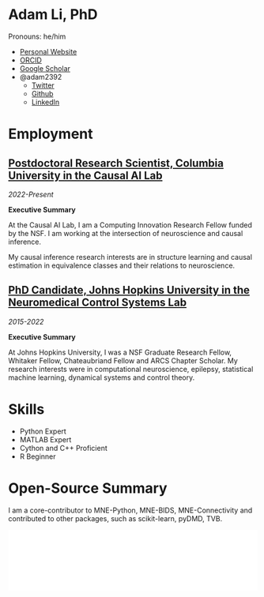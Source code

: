 # Adam Li, PhD

Pronouns: he/him

- [Personal Website](http://adam2392.github.io)
- [ORCID](https://orcid.org/0000-0001-8421-365X)
- [Google Scholar](https://scholar.google.com/citations?user=KxY17KcAAAAJ&hl=en)
- @adam2392
  - [Twitter](https://twitter.com/adam2392)
  - [Github](https://github.com/adam2392/)
  - [LinkedIn](https://www.linkedin.com/in/adam2392/)

# Employment

## [Postdoctoral Research Scientist, Columbia University in the Causal AI Lab](https://github.com/adam2392/adam2392/blob/master/causalailab.md)
*2022-Present*

__Executive Summary__
<!-- remember to update corresponding page -->
At the Causal AI Lab, I am a Computing Innovation Research Fellow funded by the NSF. I am working at the intersection of neuroscience and causal inference.

My causal inference research interests are in structure learning and causal estimation in equivalence classes and their relations to neuroscience.

## [PhD Candidate, Johns Hopkins University in the Neuromedical Control Systems Lab](https://github.com/adam2392/adam2392/blob/master/phd.md)
*2015-2022*

__Executive Summary__
<!-- remember to update corresponding page -->
At Johns Hopkins University, I was a NSF Graduate Research Fellow, Whitaker Fellow, Chateaubriand Fellow and ARCS Chapter Scholar. My research interests were in computational neuroscience, epilepsy, statistical machine learning, dynamical systems and control theory.

# Skills

- Python Expert
- MATLAB Expert
- Cython and C++ Proficient
- R Beginner

# Open-Source Summary

I am a core-contributor to MNE-Python, MNE-BIDS, MNE-Connectivity and contributed to other packages, such as scikit-learn, pyDMD, TVB.

![Metrics](https://github.com/adam2392/adam2392/blob/main/github-metrics.svg)